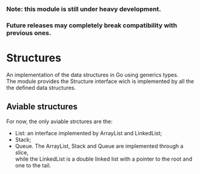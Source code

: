 ### Note: this module is still under heavy development.
### Future releases may completely break compatibility with previous ones.
# Structures
An implementation of the data structures in Go using generics types.<br/>
The module provides the Structure interface wich is implemented by all the the defined data structures. 
## Aviable structures
For now, the only aviable strctures are the:
- List: an interface implemented by ArrayList and LinkedList;
- Stack;
- Queue.
The ArrayList, Stack and Queue are implemented through a slice,<br/>
while the LinkedList is a double linked list with a pointer to the root and one to the tail.